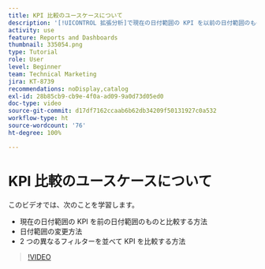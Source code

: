 ```yaml
---
title: KPI 比較のユースケースについて
description: '[!UICONTROL 拡張分析]で現在の日付範囲の KPI を以前の日付範囲のものと比較する方法と、2 つの異なるフィルターを使用して KPI を比較する方法について説明します。'
activity: use
feature: Reports and Dashboards
thumbnail: 335054.png
type: Tutorial
role: User
level: Beginner
team: Technical Marketing
jira: KT-8739
recommendations: noDisplay,catalog
exl-id: 28b85cb9-cb9e-4f0a-ad09-9a0d73d05ed0
doc-type: video
source-git-commit: d17df7162ccaab6b62db34209f50131927c0a532
workflow-type: ht
source-wordcount: '76'
ht-degree: 100%

---
```


# KPI 比較のユースケースについて

このビデオでは、次のことを学習します。

* 現在の日付範囲の KPI を前の日付範囲のものと比較する方法
* 日付範囲の変更方法
* 2 つの異なるフィルターを並べて KPI を比較する方法

>[!VIDEO](https://video.tv.adobe.com/v/335054/?quality=12&learn=on&enablevpops)
